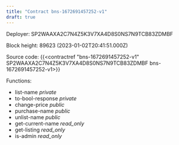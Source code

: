 ```yaml
---
title: "Contract bns-1672691457252-v1"
draft: true
---
```

Deployer: SP2WAAXA2C7N4Z5K3V7XA4D8S0NS7N9TCB83ZDMBF


 



Block height: 89623 (2023-01-02T20:41:51.000Z)

Source code: {{<contractref "bns-1672691457252-v1" SP2WAAXA2C7N4Z5K3V7XA4D8S0NS7N9TCB83ZDMBF bns-1672691457252-v1>}}

Functions:

* list-name _private_
* to-bool-response _private_
* change-price _public_
* purchase-name _public_
* unlist-name _public_
* get-current-name _read_only_
* get-listing _read_only_
* is-admin _read_only_
